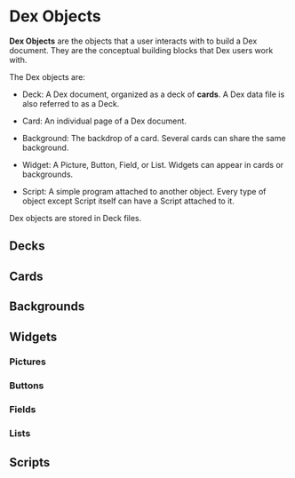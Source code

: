 # Dex Objects

**Dex Objects** are the objects that a user interacts with to build a
Dex document. They are the conceptual building blocks that Dex users
work with.

The Dex objects are:

- Deck: A Dex document, organized as a deck of **cards**. A Dex data
  file is also referred to as a Deck.

- Card: An individual page of a Dex document.

- Background: The backdrop of a card. Several cards can share the same
  background.

- Widget: A Picture, Button, Field, or List. Widgets can appear
  in cards or backgrounds.

- Script: A simple program attached to another object. Every type of
  object except Script itself can have a Script attached to it.


Dex objects are stored in Deck files.

## Decks
## Cards
## Backgrounds

## Widgets

### Pictures
### Buttons
### Fields
### Lists

## Scripts


